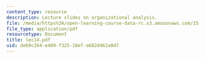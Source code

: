 ```yaml
---
content_type: resource
description: Lecture slides on organizational analysis.
file: /media/https%3A/open-learning-course-data-rc.s3.amazonaws.com/15-301-managerial-psychology-fall-2006/deb9c264e409f32510efa682d462a047_lec14.pdf
file_type: application/pdf
resourcetype: Document
title: lec14.pdf
uid: deb9c264-e409-f325-10ef-a682d462a047
---
```

